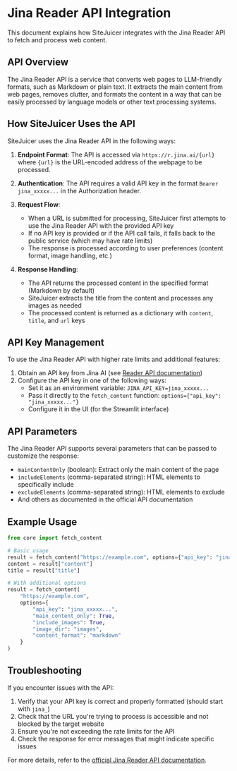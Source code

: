 # Jina Reader API Integration

This document explains how SiteJuicer integrates with the Jina Reader API to fetch and process web content.

## API Overview

The Jina Reader API is a service that converts web pages to LLM-friendly formats, such as Markdown or plain text. It extracts the main content from web pages, removes clutter, and formats the content in a way that can be easily processed by language models or other text processing systems.

## How SiteJuicer Uses the API

SiteJuicer uses the Jina Reader API in the following ways:

1. **Endpoint Format**: The API is accessed via `https://r.jina.ai/{url}` where `{url}` is the URL-encoded address of the webpage to be processed.

2. **Authentication**: The API requires a valid API key in the format `Bearer jina_xxxxx...` in the Authorization header.

3. **Request Flow**:
   - When a URL is submitted for processing, SiteJuicer first attempts to use the Jina Reader API with the provided API key
   - If no API key is provided or if the API call fails, it falls back to the public service (which may have rate limits)
   - The response is processed according to user preferences (content format, image handling, etc.)

4. **Response Handling**: 
   - The API returns the processed content in the specified format (Markdown by default)
   - SiteJuicer extracts the title from the content and processes any images as needed
   - The processed content is returned as a dictionary with `content`, `title`, and `url` keys

## API Key Management

To use the Jina Reader API with higher rate limits and additional features:

1. Obtain an API key from Jina AI (see [Reader API documentation](https://jina.ai/reader/))
2. Configure the API key in one of the following ways:
   - Set it as an environment variable: `JINA_API_KEY=jina_xxxxx...`
   - Pass it directly to the `fetch_content` function: `options={"api_key": "jina_xxxxx..."}`
   - Configure it in the UI (for the Streamlit interface)

## API Parameters

The Jina Reader API supports several parameters that can be passed to customize the response:

- `mainContentOnly` (boolean): Extract only the main content of the page
- `includeElements` (comma-separated string): HTML elements to specifically include
- `excludeElements` (comma-separated string): HTML elements to exclude
- And others as documented in the official API documentation

## Example Usage

```python
from core import fetch_content

# Basic usage
result = fetch_content("https://example.com", options={"api_key": "jina_xxxxx..."})
content = result["content"]
title = result["title"]

# With additional options
result = fetch_content(
    "https://example.com", 
    options={
        "api_key": "jina_xxxxx...",
        "main_content_only": True,
        "include_images": True,
        "image_dir": "images",
        "content_format": "markdown"
    }
)
```

## Troubleshooting

If you encounter issues with the API:

1. Verify that your API key is correct and properly formatted (should start with `jina_`)
2. Check that the URL you're trying to process is accessible and not blocked by the target website
3. Ensure you're not exceeding the rate limits for the API
4. Check the response for error messages that might indicate specific issues

For more details, refer to the [official Jina Reader API documentation](https://jina.ai/reader/). 